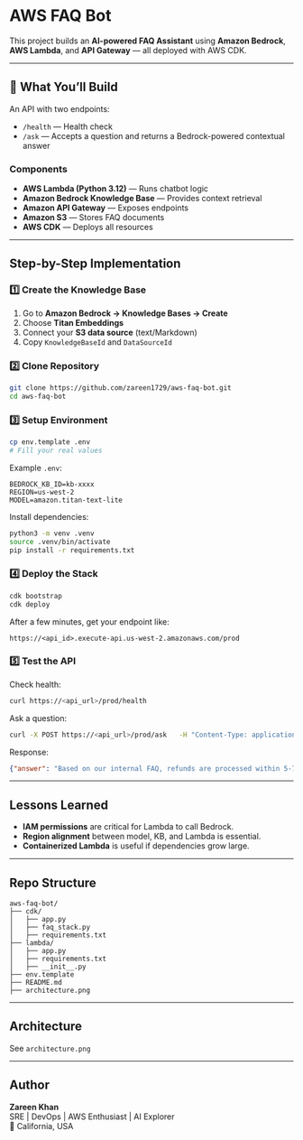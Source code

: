 # AWS FAQ Bot 

This project builds an **AI-powered FAQ Assistant** using **Amazon Bedrock**, **AWS Lambda**, and **API Gateway** — all deployed with AWS CDK.

---

## 🚀 What You’ll Build

An API with two endpoints:

- `/health` — Health check
- `/ask` — Accepts a question and returns a Bedrock-powered contextual answer

### Components
- **AWS Lambda (Python 3.12)** — Runs chatbot logic  
- **Amazon Bedrock Knowledge Base** — Provides context retrieval  
- **Amazon API Gateway** — Exposes endpoints  
- **Amazon S3** — Stores FAQ documents  
- **AWS CDK** — Deploys all resources

---

##  Step-by-Step Implementation

### 1️⃣ Create the Knowledge Base
1. Go to **Amazon Bedrock → Knowledge Bases → Create**
2. Choose **Titan Embeddings**
3. Connect your **S3 data source** (text/Markdown)
4. Copy `KnowledgeBaseId` and `DataSourceId`

### 2️⃣ Clone Repository
```bash
git clone https://github.com/zareen1729/aws-faq-bot.git
cd aws-faq-bot
```

### 3️⃣ Setup Environment
```bash
cp env.template .env
# Fill your real values
```

Example `.env`:
```
BEDROCK_KB_ID=kb-xxxx
REGION=us-west-2
MODEL=amazon.titan-text-lite
```

Install dependencies:
```bash
python3 -m venv .venv
source .venv/bin/activate
pip install -r requirements.txt
```

### 4️⃣ Deploy the Stack
```bash
cdk bootstrap
cdk deploy
```

After a few minutes, get your endpoint like:
```
https://<api_id>.execute-api.us-west-2.amazonaws.com/prod
```

### 5️⃣ Test the API
Check health:
```bash
curl https://<api_url>/prod/health
```

Ask a question:
```bash
curl -X POST https://<api_url>/prod/ask   -H "Content-Type: application/json"   -d '{"question": "What are the refund policies?"}'
```

Response:
```json
{"answer": "Based on our internal FAQ, refunds are processed within 5-7 business days."}
```

---

##  Lessons Learned

- **IAM permissions** are critical for Lambda to call Bedrock.
- **Region alignment** between model, KB, and Lambda is essential.
- **Containerized Lambda** is useful if dependencies grow large.

---

##  Repo Structure
```
aws-faq-bot/
├── cdk/
│   ├── app.py
│   ├── faq_stack.py
│   ├── requirements.txt
├── lambda/
│   ├── app.py
│   ├── requirements.txt
│   ├── __init__.py
├── env.template
├── README.md
├── architecture.png
```

---

##  Architecture
See `architecture.png`

---

##  Author
**Zareen Khan**  
 SRE | DevOps | AWS Enthusiast | AI Explorer  
📍 California, USA
